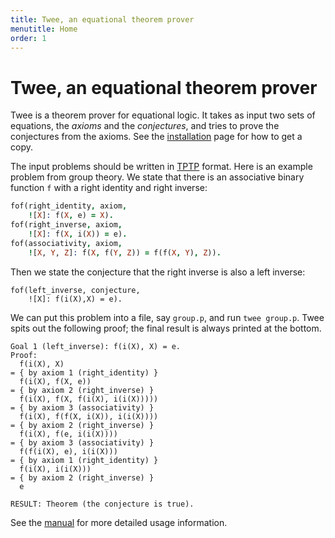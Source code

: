```yaml
---
title: Twee, an equational theorem prover
menutitle: Home
order: 1
---
```


# Twee, an equational theorem prover

Twee is a theorem prover for equational logic. It takes as input two sets of
equations, the _axioms_ and the _conjectures_, and tries to prove the
conjectures from the axioms. See the [installation](installation) page for how
to get a copy.

The input problems should be written in [TPTP](http://tptp.org) format.
Here is an example problem from group theory. We state that there is an
associative binary function `f` with a right identity and right inverse:

```prolog
fof(right_identity, axiom,
    ![X]: f(X, e) = X).
fof(right_inverse, axiom,
    ![X]: f(X, i(X)) = e).
fof(associativity, axiom,
    ![X, Y, Z]: f(X, f(Y, Z)) = f(f(X, Y), Z)).
```

Then we state the conjecture that the right inverse is also a left inverse:

```
fof(left_inverse, conjecture,
    ![X]: f(i(X),X) = e).
```

We can put this problem into a file, say `group.p`, and run `twee group.p`. Twee
spits out the following proof; the final result is always printed at the bottom.

```
Goal 1 (left_inverse): f(i(X), X) = e.
Proof:
  f(i(X), X)
= { by axiom 1 (right_identity) }
  f(i(X), f(X, e))
= { by axiom 2 (right_inverse) }
  f(i(X), f(X, f(i(X), i(i(X)))))
= { by axiom 3 (associativity) }
  f(i(X), f(f(X, i(X)), i(i(X))))
= { by axiom 2 (right_inverse) }
  f(i(X), f(e, i(i(X))))
= { by axiom 3 (associativity) }
  f(f(i(X), e), i(i(X)))
= { by axiom 1 (right_identity) }
  f(i(X), i(i(X)))
= { by axiom 2 (right_inverse) }
  e

RESULT: Theorem (the conjecture is true).
```

See the [manual](manual) for more detailed usage information.
